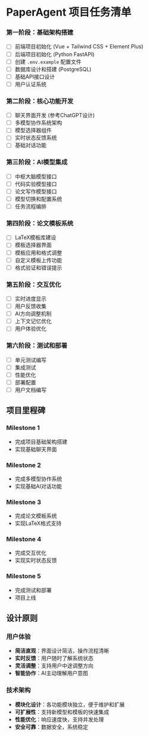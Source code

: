 # PaperAgent 项目任务清单

### 第一阶段：基础架构搭建
- [ ] 前端项目初始化 (Vue + Tailwind CSS + Element Plus)
- [ ] 后端项目初始化 (Python FastAPI)
- [ ] 创建 `.env.example` 配置文件
- [ ] 数据库设计和搭建 (PostgreSQL)
- [ ] 基础API接口设计
- [ ] 用户认证系统

### 第二阶段：核心功能开发
- [ ] 聊天界面开发 (参考ChatGPT设计)
- [ ] 多模型协作系统架构
- [ ] 模型选择器组件
- [ ] 实时状态反馈系统
- [ ] 基础对话功能

### 第三阶段：AI模型集成
- [ ] 中枢大脑模型接口
- [ ] 代码实验模型接口
- [ ] 论文写作模型接口
- [ ] 模型切换和配置系统
- [ ] 任务流程编排

### 第四阶段：论文模板系统
- [ ] LaTeX模板库建设
- [ ] 模板选择器界面
- [ ] 模板应用和格式调整
- [ ] 自定义模板上传功能
- [ ] 格式验证和错误提示

### 第五阶段：交互优化
- [ ] 实时进度显示
- [ ] 用户反馈收集
- [ ] AI方向调整机制
- [ ] 上下文记忆优化
- [ ] 用户体验优化

### 第六阶段：测试和部署
- [ ] 单元测试编写
- [ ] 集成测试
- [ ] 性能优化
- [ ] 部署配置
- [ ] 用户文档编写

## 项目里程碑

### Milestone 1
- 完成项目基础架构搭建
- 实现基础聊天界面

### Milestone 2
- 完成多模型协作系统
- 实现基础AI对话功能

### Milestone 3
- 完成论文模板系统
- 实现LaTeX格式支持

### Milestone 4 
- 完成交互优化
- 实现实时状态反馈

### Milestone 5 
- 完成测试和部署
- 项目上线

## 设计原则

### 用户体验
- **简洁直观**：界面设计简洁，操作流程清晰
- **实时反馈**：用户随时了解系统状态
- **灵活调整**：支持用户中途调整方向
- **智能协作**：AI主动理解用户意图

### 技术架构
- **模块化设计**：各功能模块独立，便于维护和扩展
- **可扩展性**：支持新模型和模板的快速集成
- **性能优化**：响应速度快，支持并发处理
- **安全可靠**：数据安全，系统稳定
